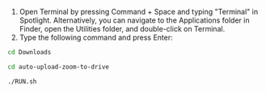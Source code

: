 1. Open Terminal by pressing Command + Space and typing "Terminal" in Spotlight. Alternatively, you can navigate to the Applications folder in Finder, open the Utilities folder, and double-click on Terminal.
2. Type the following command and press Enter:

```bash
cd Downloads
```

```bash
cd auto-upload-zoom-to-drive
```

```bash
./RUN.sh
```